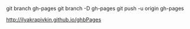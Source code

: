 git branch gh-pages
git branch -D gh-pages
git push -u origin gh-pages

http://ilyakrapivkin.github.io/ghbPages

